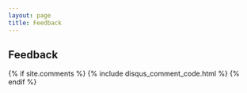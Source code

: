 ```yaml
---
layout: page
title: Feedback
---
```


## Feedback

{% if site.comments %}
{% include disqus_comment_code.html %}
{% endif %}
